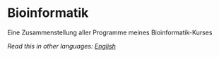 # Bioinformatik

Eine Zusammenstellung aller Programme meines Bioinformatik-Kurses

*Read this in other languages: [English](README.md)*
